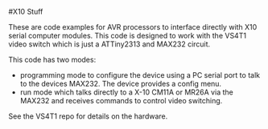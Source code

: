#X10 Stuff

These are code examples for AVR processors to interface directly with X10 serial computer modules.
This code is designed to work with the VS4T1 video switch which is just a ATTiny2313 and MAX232 circuit.

This code has two modes: 
- programming mode to configure the device using a PC serial port to talk to the devices MAX232. The device provides a config menu.
- run mode which talks directly to a X-10 CM11A or MR26A via the MAX232 and receives commands to control video switching.

See the VS4T1 repo for details on the hardware.

